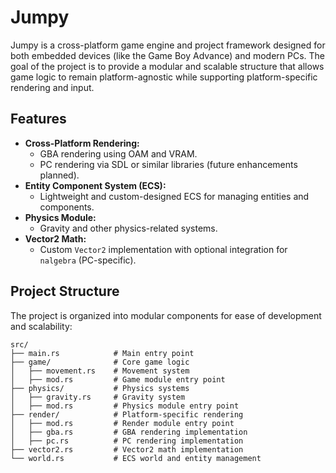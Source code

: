 # Jumpy

Jumpy is a cross-platform game engine and project framework designed for both embedded devices (like the Game Boy Advance) and modern PCs. The goal of the project is to provide a modular and scalable structure that allows game logic to remain platform-agnostic while supporting platform-specific rendering and input.

## Features

- **Cross-Platform Rendering:**
  - GBA rendering using OAM and VRAM.
  - PC rendering via SDL or similar libraries (future enhancements planned).
- **Entity Component System (ECS):**
  - Lightweight and custom-designed ECS for managing entities and components.
- **Physics Module:**
  - Gravity and other physics-related systems.
- **Vector2 Math:**
  - Custom `Vector2` implementation with optional integration for `nalgebra` (PC-specific).

## Project Structure

The project is organized into modular components for ease of development and scalability:

```plaintext
src/
├── main.rs            # Main entry point
├── game/              # Core game logic
│   ├── movement.rs    # Movement system
│   ├── mod.rs         # Game module entry point
├── physics/           # Physics systems
│   ├── gravity.rs     # Gravity system
│   ├── mod.rs         # Physics module entry point
├── render/            # Platform-specific rendering
│   ├── mod.rs         # Render module entry point
│   ├── gba.rs         # GBA rendering implementation
│   ├── pc.rs          # PC rendering implementation
├── vector2.rs         # Vector2 math implementation
└── world.rs           # ECS world and entity management
